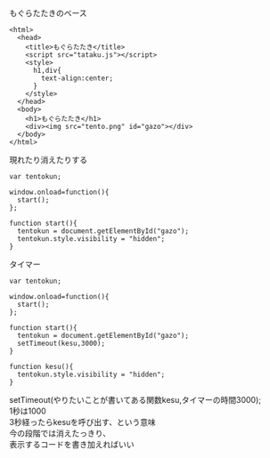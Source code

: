 もぐらたたきのベース
```
<html>
  <head>
    <title>もぐらたたき</title>
    <script src="tataku.js"></script>
    <style>
      h1,div{
        text-align:center;
      }
    </style>
  </head>
  <body>
    <h1>もぐらたたき</h1>
    <div><img src="tento.png" id="gazo"></div>
  </body>
</html>
```
現れたり消えたりする
```
var tentokun;

window.onload=function(){
  start();
};

function start(){
  tentokun = document.getElementById("gazo");
  tentokun.style.visibility = "hidden";
}
```
タイマー
```
var tentokun;

window.onload=function(){
  start();
};

function start(){
  tentokun = document.getElementById("gazo");
  setTimeout(kesu,3000);
}

function kesu(){
  tentokun.style.visibility = "hidden";
}
```
setTimeout(やりたいことが書いてある関数kesu,タイマーの時間3000);  
1秒は1000  
3秒経ったらkesuを呼び出す、という意味  
今の段階では消えたっきり、  
表示するコードを書き加えればいい  
